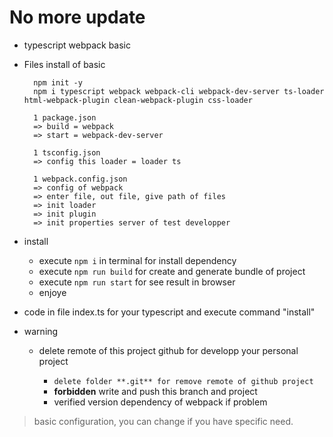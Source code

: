 # No more update

- typescript webpack basic

- Files install of basic

        npm init -y
        npm i typescript webpack webpack-cli webpack-dev-server ts-loader html-webpack-plugin clean-webpack-plugin css-loader

        1 package.json
        => build = webpack
        => start = webpack-dev-server

        1 tsconfig.json
        => config this loader = loader ts

        1 webpack.config.json
        => config of webpack
        => enter file, out file, give path of files
        => init loader
        => init plugin
        => init properties server of test developper

* install

  - execute `npm i` in terminal for install dependency
  - execute `npm run build` for create and generate bundle of project
  - execute `npm run start` for see result in browser
  - enjoye

* code in file index.ts for your typescript and execute command "install"

* warning

  - delete remote of this project github for developp your personal project

    - `delete folder **.git** for remove remote of github project`
    - **forbidden** write and push this branch and project
    - verified version dependency of webpack if problem

> basic configuration, you can change if you have specific need.

